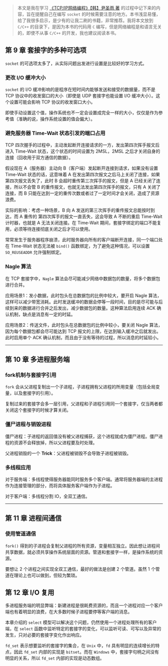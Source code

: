 >   本文是我在学习 [《TCP/IP网络编程》【韩】尹圣雨 著](https://item.jd.com/11492130.html) 的过程中记下来的内容，旨在提醒自己在编写 `socket` 的时候需要注意的地方。本书浅显易懂，给了我很多启示，是少有的让我二刷的书籍，非常推荐。我将本文放到 `C/C++` 的目录下，是因为本书的代码用 `C` 编写，但是网络编程是和语言无关的，即使不从事 `C/C++` 的开发，我也建议阅读本书。

## 第 $9$ 章 套接字的多种可选项

`socket` 的可选项太多了，从实际问题出发进行设置是比较好的学习方式。

### 更改 I/O 缓冲大小

`socket` 的 I/O 缓冲影响的是程序在短时间内能够发送和接受的数据量，而不是 TCP 协议中的收发窗口的大小（即使是 UDP 套接字也能设置 I/O 缓冲大小）。这个设置可能会影响 TCP 协议的收发窗口大小。

即使手动设置这个值，操作系统也不一定会设置成完全一样的大小，仅仅是作为参考值（准确的说，操作系统设置的值会偏大）。

### 避免服务器 Time-Wait 状态引发的端口占用

TCP 四次握手的过程中，主动发起断开连接请求的一方，发出第四次挥手报文后进入 Time-Wait 状态，这个状态的时间设置为 2MSL，2MSL 之后才关闭自身的连接（回收用于双方通信的数据）。

假设现在 A（服务器）主动向 B（客户端）发起断开连接到请求，如果没有设置 Time-Wait 状态的话，这意味着 A 在发出第四次报文之后马上关闭了连接，如果第四次报文丢失了，此时 B 会超时重传第三次挥手的报文，但是 A 已经关闭了连接，所以不会管 B 的重传报文，也就无法发出第四次挥手的报文，只有 A 关闭了连接，而 B 只能在达到一定的重传次数或者过了一定时间才会关闭，造成了资源浪费。

实际的影响：考虑一种场景，B 向 A 发送的第三次挥手的重传报文总能按时到达，而 A 重传的 第四次挥手的报文一直丢失，这会导致 A 不断的重启 Time-Wait 计时器，也就是 A 无法关闭连接。在 Time-Wait 期间，套接字绑定的端口不能复用，必须等待连接彻底关闭之后才可以使用。

常常发生于服务器程序崩溃，此时服务器向所有的客户端断开连接，同一个端口处在 Time-Wait 状态无法被 `bind()` 函数绑定，为了避免这种情况，可以设置 `SO_REUSEADDR` 允许强制绑定。

### Nagle 算法

在 TCP 套接字中，`Nagle` 算法会尽可能减少网络中数据包的数量，将多个数据包进行合并。

应用场景1：发小数据，此时包头在总数据包的比例中较大，要开启 Nagle 算法，这样可以减少带宽消耗。此时发送缓冲的数据会停等一段时间，目的是尽可能与后续到来的数据进行合并之后发出，减少数据包的数量。这种算法启用连续 ACK 确认机制，缺点是消息有一定的时延。

应用场景2：传送文件，此时包头在总数据包的比例中较小，要关闭 Nagle 算法，因为每个数据包都会尽可能达到 TCP 报文的上限，在达到输入缓冲之后就发出。此时启用单个 ACK 确认机制，而且由于没有等待的过程，所以消息的时延较小。

---

## 第 $10$ 章 多进程服务端

### fork机制与套接字引用

`fork` 会从父进程复制出一个子进程，子进程拥有父进程的所用变量（包括全局变量，以及套接字的引用）。

复制过来的套接字会多一层引用，父进程和子进程引用同一个套接字，仅当两者都关闭这个套接字的时候才算关闭。

### 僵尸进程与销毁进程

僵尸进程：子进程的返回值没有被父进程捕获，这个进程就成为僵尸进程。僵尸进程的资源不会释放掉，所以父进程要及时处理。

父进程销毁的一个 **Trick**：父进程被销毁不会导致子进程被销毁。

### 多线程应用

对于服务端：多线程使得服务器能同时服务多个客户端。通常将服务器端的主进程作为连接管理的部分，而将具体服务客户端作为子进程。

对于客户端：多线程分割 IO，全双工通信。

---

## 第 $11$ 章 进程间通信

### 使用管道通信

`fork()` 得到的子进程会复制父进程的所有资源，变量相互独立。因此想让进程间共享数据，就必须共享操作系统层面的资源。管道和套接字一样，是操作系统的资源。

要想让 $2$ 个进程之间实现全双工通信，最好的做法是创建 $2$ 个管道。虽然 $1$ 个管道在理论上也可以做到，但较为繁琐。

## 第 $12$ 章 I/O 复用

多进程服务端的明显弊端：新建进程是很耗费资源的，而且一个进程对应一个客户端也有着明显的浪费，在大多数时候子进程要停等客户端的消息。

本章介绍的 `select` 模型可以解决这个问题，仍然使用一个进程处理所有的客户端，在 `select` 函数中监听特定的套接字的变化，可以监听可读、可写以及异常的发生，只对必要的套接字变化作出响应。

`fd_set` 表示想要监听的套接字的集合，在 `Unix` 中，`fd` 具有明显的连续增长的特点，因此 `fd_set` 内部的实现是 `bitset`。而在 `Windows` 中，套接字句柄之间没有明显的关系，所以 `fd_set` 内部的实现是动态数组。
